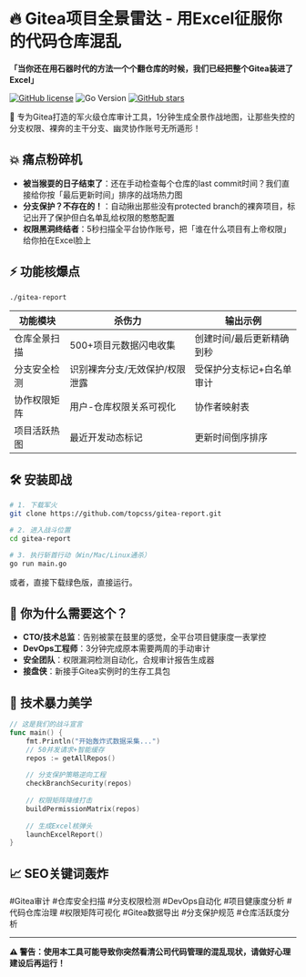 # 🔥 Gitea项目全景雷达 - 用Excel征服你的代码仓库混乱

**「当你还在用石器时代的方法一个个翻仓库的时候，我们已经把整个Gitea装进了Excel」**

[![GitHub license](https://img.shields.io/badge/license-MIT-blue.svg)](https://github.com/topcss/gitea-report/blob/main/LICENSE)
![Go Version](https://img.shields.io/badge/Go-1.18%2B-brightgreen)
[![GitHub stars](https://img.shields.io/github/stars/topcss/gitea-report)](https://github.com/topcss/gitea-report/stargazers)

🚀 专为Gitea打造的军火级仓库审计工具，1分钟生成全景作战地图，让那些失控的分支权限、裸奔的主干分支、幽灵协作账号无所遁形！

## 💥 痛点粉碎机
- **被当猴耍的日子结束了**：还在手动检查每个仓库的last commit时间？我们直接给你按「最后更新时间」排序的战场热力图
- **分支保护？不存在的！**：自动揪出那些没有protected branch的裸奔项目，标记出开了保护但白名单乱给权限的憨憨配置
- **权限黑洞终结者**：5秒扫描全平台协作账号，把「谁在什么项目有上帝权限」给你拍在Excel脸上


## ⚡️ 功能核爆点
```bash
./gitea-report
```
| 功能模块        | 杀伤力                          | 输出示例                  |
|-----------------|---------------------------------|--------------------------|
| 仓库全景扫描    | 500+项目元数据闪电收集          | 创建时间/最后更新精确到秒 |
| 分支安全检测    | 识别裸奔分支/无效保护/权限泄露  | 受保护分支标记+白名单审计 |
| 协作权限矩阵    | 用户-仓库权限关系可视化         | 协作者映射表              |
| 项目活跃热图    | 最近开发动态标记                | 更新时间倒序排序          |

## 🛠️ 安装即战
```bash
# 1. 下载军火
git clone https://github.com/topcss/gitea-report.git

# 2. 进入战斗位置
cd gitea-report

# 3. 执行斩首行动（Win/Mac/Linux通杀）
go run main.go
```

或者，直接下载绿色版，直接运行。


## 🤔 你为什么需要这个？
- **CTO/技术总监**：告别被蒙在鼓里的感觉，全平台项目健康度一表掌控
- **DevOps工程师**：3分钟完成原本需要两周的手动审计
- **安全团队**：权限漏洞检测自动化，合规审计报告生成器
- **接盘侠**：新接手Gitea实例时的生存工具包

## 🌟 技术暴力美学
```go
// 这是我们的战斗宣言
func main() {
    fmt.Println("开始轰炸式数据采集...")
    // 50并发请求+智能缓存
    repos := getAllRepos() 
    
    // 分支保护策略逆向工程
    checkBranchSecurity(repos)  
    
    // 权限矩阵降维打击
    buildPermissionMatrix(repos)  
    
    // 生成Excel核弹头
    launchExcelReport()  
}
```

## 📈 SEO关键词轰炸
#Gitea审计 #仓库安全扫描 #分支权限检测 #DevOps自动化 #项目健康度分析 #代码仓库治理 #权限矩阵可视化 #Gitea数据导出 #分支保护规范 #仓库活跃度分析

---

**⚠️ 警告：使用本工具可能导致你突然看清公司代码管理的混乱现状，请做好心理建设后再运行！**
